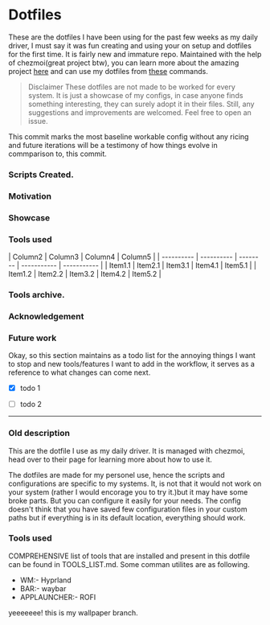 # Dotfiles

These are the dotfiles I have been using for the past few weeks as my daily driver, I must say it was fun
creating and using your on setup and dotfiles for the first time. It is fairly new and 
immature repo. Maintained with the help of chezmoi(great project btw), you can learn more about the amazing
project [here](https://www.chezmoi.io) and can use my dotfiles from [these](https://www.chezmoi.io/user-guide/daily-operations/#install-chezmoi-and-your-dotfiles-on-a-new-machine-with-a-single-command) commands.

> Disclaimer
These dotfiles are not made to be worked for every system. It is just a showcase of my configs, in case
anyone finds something interesting, they can surely adopt it in their files. Still, any suggestions and
improvements are welcomed. Feel free to open an issue.

This commit marks the most baseline workable config without any ricing and future iterations will be a
testimony of how things evolve in commparison to, this commit.

### Scripts Created.
### Motivation
### Showcase
### Tools used
| Column2 | Column3 | Column4 | Column5 |
| ---------- | ---------- | -------- | ----------- | ----------- |
| Item1.1 | Item2.1 | Item3.1 | Item4.1 | Item5.1 |
| Item1.2 | Item2.2 | Item3.2 | Item4.2 | Item5.2 |
### Tools archive.
### Acknowledgement
### Future work

Okay, so this section maintains as a todo list for the annoying things I want to stop and new tools/features
I want to add in the workflow, it serves as a reference to what changes can come next.
- [x] todo 1
- [ ] todo 2


---
### Old description
This are the dotfile I use as my daily driver. It is managed with chezmoi, head over
to their page for learning more about how to use it.

The dotfiles are made for my personel use, hence the scripts and configurations are 
specific to my systems. It, is not that it would not work on your system (rather
I would encorage you to try it.)but it may have some broke parts. But you can configure 
it easily for your needs. The config doesn't think that you have saved few configuration files
in your custom paths but if everything is in its default location, everything should work.

### Tools used
COMPREHENSIVE list of tools that are installed and present in this dotfile can be found in 
TOOLS_LIST.md. Some comman utilites are as following.
- WM:- Hyprland
- BAR:- waybar
- APPLAUNCHER:- ROFI




yeeeeeee! this is my wallpaper branch.
